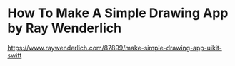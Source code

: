 # How To Make A Simple Drawing App by Ray Wenderlich
https://www.raywenderlich.com/87899/make-simple-drawing-app-uikit-swift

